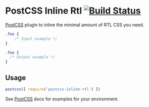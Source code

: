 # PostCSS Inline Rtl [![Build Status][ci-img]][ci]

[PostCSS] plugin to inline the minimal amount of RTL CSS you need.

[PostCSS]: https://github.com/postcss/postcss
[ci-img]:  https://travis-ci.org/jakob101/postcss-inline-rtl.svg
[ci]:      https://travis-ci.org/jakob101/postcss-inline-rtl

```css
.foo {
    /* Input example */
}
```

```css
.foo {
  /* Output example */
}
```

## Usage

```js
postcss([ require('postcss-inline-rtl') ])
```

See [PostCSS] docs for examples for your environment.
